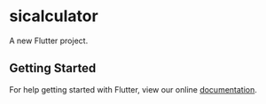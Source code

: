# sicalculator

A new Flutter project.

## Getting Started

For help getting started with Flutter, view our online
[documentation](https://flutter.io/).
